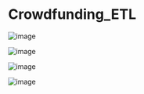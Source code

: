# Crowdfunding_ETL

![image](https://github.com/bryan-tt/Crowdfunding_ETL/assets/30066145/588de136-a1a4-48bc-a6ce-2889e6db8651)

![image](https://github.com/bryan-tt/Crowdfunding_ETL/assets/30066145/be509b71-da59-4a25-a30b-d6b6cff625db)

![image](https://github.com/bryan-tt/Crowdfunding_ETL/assets/30066145/8848d4f4-df62-4c7f-889b-8b149bc044a5)

![image](https://github.com/bryan-tt/Crowdfunding_ETL/assets/30066145/08d32858-0883-4706-b7ca-ea0b11427ebf)

